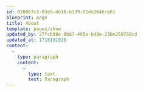 ```yaml
---
id: 020067c5-03e5-4b16-b339-01da1646cb61
blueprint: page
title: About
template: pages/show
updated_by: 27fcb98e-8b87-495a-bd8e-230e259768cd
updated_at: 1718191920
content:
  -
    type: paragraph
    content:
      -
        type: text
        text: Paragraph
---
```

